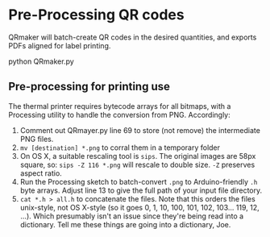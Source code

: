 # Pre-Processing QR codes

QRmaker will batch-create QR codes in the desired quantities, and exports PDFs aligned for label printing.

  python QRmaker.py

## Pre-processing for printing use

The thermal printer requires bytecode arrays for all bitmaps, with a Processing utility to handle the conversion from PNG. Accordingly:

1. Comment out QRmayer.py line 69 to store (not remove) the intermediate PNG files.
2. `mv [destination] *.png` to corral them in a temporary folder
3. On OS X, a suitable rescaling tool is `sips`. The original images are 58px square, so: `sips -Z 116 *.png` will rescale to double size. `-Z` preserves aspect ratio.
4. Run the Processing sketch to batch-convert `.png` to Arduino-friendly `.h` byte arrays. Adjust line 13 to give the full path of your input file directory.
5. `cat *.h > all.h` to concatenate the files. Note that this orders the files unix-style, not OS X-style (so it goes 0, 1, 10, 100, 101, 102, 103... 119, 12, ...). Which presumably isn't an issue since they're being read into a dictionary. Tell me these things are going into a dictionary, Joe.
